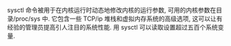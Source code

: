 sysctl 命令被用于在内核运行时动态地修改内核的运行参数, 可用的内核参数在目录/proc/sys 中. 它包含一些 TCP/ip 堆栈和虚拟内存系统的高级选项,  这可以让有经验的管理员提高引人注目的系统性能. 用 sysctl 可以读取设置超过五百个系统变量.

